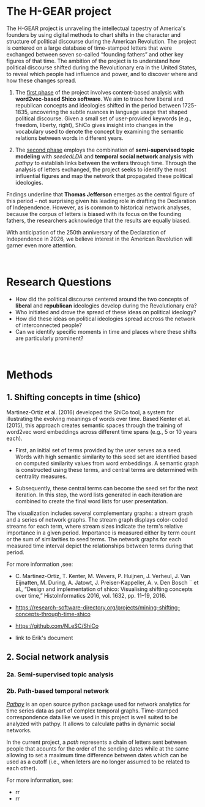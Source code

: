 # The H-GEAR project
The H-GEAR project is unraveling the intellectual tapestry of America's founders by using digital methods to chart shifts in the character and structure of political discourse during the American Revolution. The project is centered on a large database of time-stamped letters that were exchanged between seven so-called “founding fathers” and other key figures of that time. The ambition of the project is to understand how political discourse shifted during the Revolutionary era in the United States, to reveal which people had influence and power, and to discover where and how these changes spread.  
 
1) The <u>first phase</u> of the project involves content-based analysis with **word2vec-based Shico software**. We aim to trace how liberal and republican concepts and ideologies shifted in the period between 1725-1835, uncovering the subtle nuances in language usage that shaped political discourse. Given a small set of user-provided keywords (e.g., freedom, liberty, right), ShiCo gives insight into changes in the vocabulary used to denote the concept by examining the semantic relations between words in different years.  
 
2) The <u>second phase</u> employs the combination of **semi-supervised topic modeling** with *seededLDA* and **temporal social network analysis** with *pathpy* to establish links between the writers through time. Through the analysis of letters exchanged, the project seeks to identify the most influential figures and map the network that propagated these political ideologies.  
 
Fndings underline that **Thomas Jefferson** emerges as the central figure of this period – not surprising given his leading role in drafting the Declaration of Independence. However, as is common to historical network analyses, because the corpus of letters is biased with its focus on the founding fathers, the researchers acknowledge that the results are equally biased.  
 
With anticipation of the 250th anniversary of the Declaration of Independence in 2026, we believe interest in the American Revolution will garner even more attention.

<br>


# Research Questions
- How did the political discourse centered around the two concepts of **liberal** and **republican** ideologies develop during the Revolutionary era?
- Who initiated and drove the spread of these ideas on political ideology?
- How did these ideas on political ideologies spread accross the network of interconnected people?
- Can we identify specific moments in time and places where these shifts are particularly prominent?  

<br>

# Methods


## 1. Shifting concepts in time (shico)
 
Martinez-Ortiz et al. (2016) developed the ShiCo tool, a system for illustrating the evolving meanings of words over time. Based Kenter et al. (2015), this approach creates semantic spaces through the training of word2vec word embeddings across different time spans (e.g., 5 or 10 years each).

* First, an initial set of terms provided by the user serves as a seed. Words with high semantic similarity to this seed set are identified based on computed similarity values from word embeddings. A semantic graph is constructed using these terms, and central terms are determined with centrality measures.

* Subsequently, these central terms can become the seed set for the next iteration. In this step, the word lists generated in each iteration are combined to create the final word lists for user presentation.

The visualization includes several complementary graphs: a stream graph and a series of network graphs. The stream graph displays color-coded streams for each term, where stream sizes indicate the term's relative importance in a given period. Importance is measured either by term count or the sum of similarities to seed terms. The network graphs for each measured time interval depict the relationships between terms during that period.

For more information ,see:
* C. Martinez-Ortiz, T. Kenter, M. Wevers, P. Huijnen, J. Verheul, J. Van Eijnatten, M. During, A. Jatowt, J. Preiser-Kappeller, A. v. Den Bosch ¨ et al., “Design and implementation of shico: Visualising shifting concepts over time,” HistoInformatics 2016, vol. 1632, pp. 11–19, 2016.

* https://research-software-directory.org/projects/mining-shifting-concepts-through-time-shico

* https://github.com/NLeSC/ShiCo

* link to Erik's document

## 2. Social network analysis

### 2a. Semi-supervised topic analysis

### 2b. Path-based temporal network
[*Pathpy*](https://www.pathpy.net/0.0.2-dev/) is an open source python package used for network analytics for time series data as part of complex temporal graphs. Time-stamped correspondence data like we used in this project is well suited to be analyzed with pathpy. It allows to calculate paths in dynamic social networks. 

In the current project, a *path* represents a chain of letters sent between people that acounts for the order of the sending dates while at the same allowing to set a maximum time difference between dates which can be used as a cutoff (i.e., when leters are no longer assumed to be related to each other).

For more information, see:

* rr
* rr